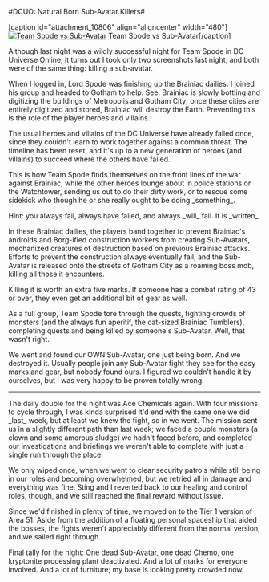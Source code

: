 #DCUO: Natural Born Sub-Avatar Killers#

[caption id="attachment\_10806" align="aligncenter" width="480"][![Team Spode vs Sub-Avatar](http://westkarana.com/wp-content/uploads/2013/03/MGOT101_SKYBOX-PC-24-22.24.200-480x299.jpg)](http://westkarana.com/wp-content/uploads/2013/03/MGOT101_SKYBOX-PC-24-22.24.200.jpg) Team Spode vs Sub-Avatar[/caption]

Although last night was a wildly successful night for Team Spode in DC Universe Online, it turns out I took only two screenshots last night, and both were of the same thing: killing a sub-avatar.

When I logged in, Lord Spode was finishing up the Brainiac dailies. I joined his group and headed to Gotham to help. See, Brainiac is slowly bottling and digitizing the buildings of Metropolis and Gotham City; once these cities are entirely digitized and stored, Brainiac will destroy the Earth. Preventing this is the role of the player heroes and villains.

The usual heroes and villains of the DC Universe have already failed once, since they couldn't learn to work together against a common threat. The timeline has been reset, and it's up to a new generation of heroes (and villains) to succeed where the others have failed.

This is how Team Spode finds themselves on the front lines of the war against Brainiac, while the other heroes lounge about in police stations or the Watchtower, sending us out to do their dirty work, or to rescue some sidekick who though he or she really ought to be doing \_something\_.

Hint: you always fail, always have failed, and always \_will\_ fail. It is \_written\_.

In these Brainiac dailies, the players band together to prevent Brainiac's androids and Borg-ified construction workers from creating Sub-Avatars, mechanized creatures of destruction based on previous Brainiac attacks. Efforts to prevent the construction always eventually fail, and the Sub-Avatar is released onto the streets of Gotham City as a roaming boss mob, killing all those it encounters.

Killing it is worth an extra five marks. If someone has a combat rating of 43 or over, they even get an additional bit of gear as well.

As a full group, Team Spode tore through the quests, fighting crowds of monsters (and the always fun aperitif, the cat-sized Brainiac Tumblers), completing quests and being killed by someone's Sub-Avatar. Well, that wasn't right.

We went and found our OWN Sub-Avatar, one just being born. And we destroyed it. Usually people join any Sub-Avatar fight they see for the easy marks and gear, but nobody found ours. I figured we couldn't handle it by ourselves, but I was very happy to be proven totally wrong.

---

The daily double for the night was Ace Chemicals again. With four missions to cycle through, I was kinda surprised it'd end with the same one we did \_last\_ week, but at least we knew the fight, so in we went. The mission sent us in a slightly different path than last week; we faced a couple monsters (a clown and some amorous sludge) we hadn't faced before, and completed our investigations and briefings we weren't able to complete with just a single run through the place.

We only wiped once, when we went to clear security patrols while still being in our roles and becoming overwhelmed, but we retried all in damage and everything was fine. Sting and I reverted back to our healing and control roles, though, and we still reached the final reward without issue.

Since we'd finished in plenty of time, we moved on to the Tier 1 version of Area 51. Aside from the addition of a floating personal spaceship that aided the bosses, the fights weren't appreciably different from the normal version, and we sailed right through.

Final tally for the night: One dead Sub-Avatar, one dead Chemo, one kryptonite processing plant deactivated. And a lot of marks for everyone involved. And a lot of furniture; my base is looking pretty crowded now.


